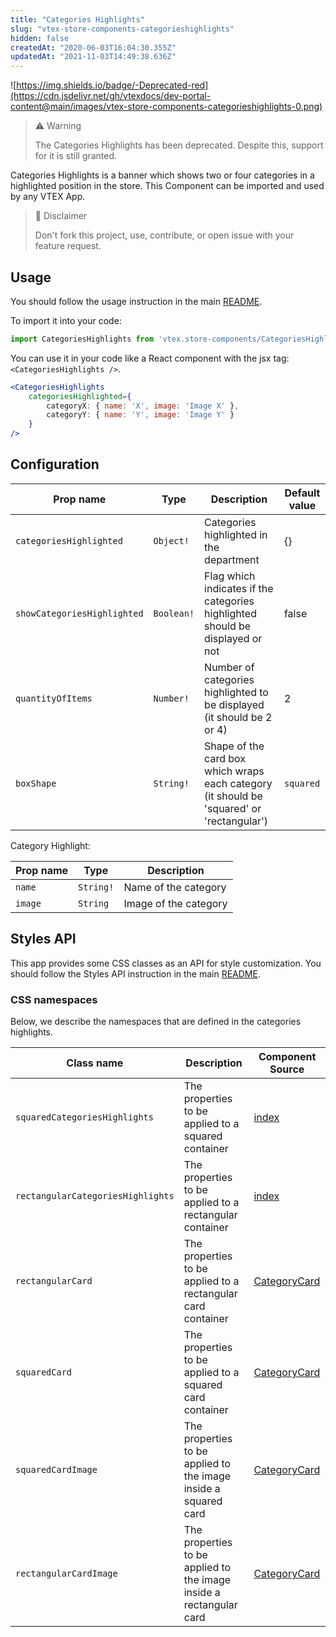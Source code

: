 ```yaml
---
title: "Categories Highlights"
slug: "vtex-store-components-categorieshighlights"
hidden: false
createdAt: "2020-06-03T16:04:30.355Z"
updatedAt: "2021-11-03T14:49:38.636Z"
---
```

![https://img.shields.io/badge/-Deprecated-red](https://cdn.jsdelivr.net/gh/vtexdocs/dev-portal-content@main/images/vtex-store-components-categorieshighlights-0.png)

>⚠️ Warning
>
> The Categories Highlights has been deprecated. Despite this, support for it is still granted.

Categories Highlights is a banner which shows two or four categories in a highlighted position in the store. This Component can be imported and used by any VTEX App.

> 📢 Disclaimer 
> 
> Don't fork this project, use, contribute, or open issue with your feature request.

## Usage

You should follow the usage instruction in the main [README](/docs/guides/vtex-store-components).

To import it into your code: 
```js
import CategoriesHighlights from 'vtex.store-components/CategoriesHighlights'
```

You can use it in your code like a React component with the jsx tag: `<CategoriesHighlights />`. 
```jsx
<CategoriesHighlights
    categoriesHighlighted={ 
        categoryX: { name: 'X', image: 'Image X' }, 
        categoryY: { name: 'Y', image: 'Image Y' } 
    }
/>
```

## Configuration

| Prop name                           | Type       | Description                                                                               | Default value
| ----------------------------------- | ---------- | ----------------------------------------------------------------------------------------- |---------------- |
| `categoriesHighlighted`             |`Object!`| Categories highlighted in the department                                                     | {}
| `showCategoriesHighlighted`         | `Boolean!` | Flag which indicates if the categories highlighted should be displayed or not             | false
| `quantityOfItems`                   | `Number!`  | Number of categories highlighted to be displayed (it should be 2 or 4)                    | 2
| `boxShape`                          | `String!`  | Shape of the card box which wraps each category (it should be 'squared' or 'rectangular') | `squared`                              

Category Highlight:

| Prop name                           | Type       | Description                                                                               |
| ----------------------------------- | ---------- | ----------------------------------------------------------------------------------------- |
| `name`                              | `String!`  | Name of the category                                                                      |
| `image`                             | `String`   | Image of the category                                                                     |

## Styles API

This app provides some CSS classes as an API for style customization. You should follow the Styles API instruction in the main [README](https://github.com/vtex-apps/store-components/blob/master/README.md#styles-api).

### CSS namespaces
Below, we describe the namespaces that are defined in the categories highlights.

Class name        | Description                    | Component Source        
----------------- | ------------------------------ | ------------------------
`squaredCategoriesHighlights`| The properties to be applied to a squared container | [index](index.js)|
`rectangularCategoriesHighlights`| The properties to be applied to a rectangular container | [index](index.js)|
`rectangularCard`| The properties to be applied to a rectangular card container | [CategoryCard](./components/CategoryCard.js)|
`squaredCard`| The properties to be applied to a squared card container | [CategoryCard](./components/CategoryCard.js)|
`squaredCardImage`| The properties to be applied to the image inside a squared card | [CategoryCard](./components/CategoryCard.js)|
`rectangularCardImage`| The properties to be applied to the image inside a rectangular card | [CategoryCard](./components/CategoryCard.js)|